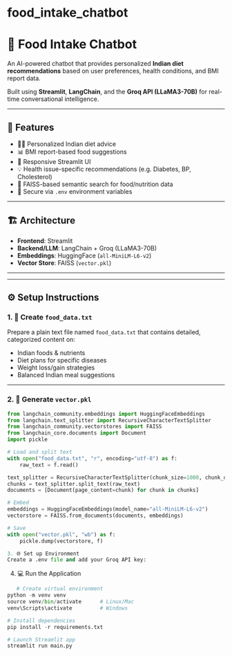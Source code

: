# food_intake_chatbot
# 🍲 Food Intake Chatbot

An AI-powered chatbot that provides personalized **Indian diet recommendations** based on user preferences, health conditions, and BMI report data.

Built using **Streamlit**, **LangChain**, and the **Groq API (LLaMA3-70B)** for real-time conversational intelligence.

---

## 🚀 Features

- 🧑‍⚕️ Personalized Indian diet advice
- 📊 BMI report-based food suggestions
- 📱 Responsive Streamlit UI
- 💡 Health issue-specific recommendations (e.g. Diabetes, BP, Cholesterol)
- 🧠 FAISS-based semantic search for food/nutrition data
- 🔐 Secure via `.env` environment variables

---

## 🏗️ Architecture

- **Frontend**: Streamlit
- **Backend/LLM**: LangChain + Groq (LLaMA3-70B)
- **Embeddings**: HuggingFace (`all-MiniLM-L6-v2`)
- **Vector Store**: FAISS (`vector.pkl`)

---

---

## ⚙️ Setup Instructions

### 1. 🔧 Create `food_data.txt`

Prepare a plain text file named `food_data.txt` that contains detailed, categorized content on:

- Indian foods & nutrients
- Diet plans for specific diseases
- Weight loss/gain strategies
- Balanced Indian meal suggestions


---

### 2. 🔁 Generate `vector.pkl`

```python
from langchain_community.embeddings import HuggingFaceEmbeddings
from langchain.text_splitter import RecursiveCharacterTextSplitter
from langchain_community.vectorstores import FAISS
from langchain_core.documents import Document
import pickle

# Load and split text
with open("food_data.txt", "r", encoding="utf-8") as f:
    raw_text = f.read()

text_splitter = RecursiveCharacterTextSplitter(chunk_size=1000, chunk_overlap=200)
chunks = text_splitter.split_text(raw_text)
documents = [Document(page_content=chunk) for chunk in chunks]

# Embed
embeddings = HuggingFaceEmbeddings(model_name="all-MiniLM-L6-v2")
vectorstore = FAISS.from_documents(documents, embeddings)

# Save
with open("vector.pkl", "wb") as f:
    pickle.dump(vectorstore, f)
```
```python
3. 🌐 Set up Environment
Create a .env file and add your Groq API key:
```
4. 💻 Run the Application
```python
   # Create virtual environment
python -m venv venv
source venv/bin/activate      # Linux/Mac
venv\Scripts\activate         # Windows

# Install dependencies
pip install -r requirements.txt

# Launch Streamlit app
streamlit run main.py
```

